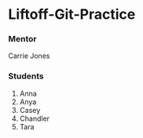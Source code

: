 # Liftoff-Git-Practice

### Mentor
Carrie Jones

### Students
1. Anna
2. Anya
3. Casey
4. Chandler
5. Tara
